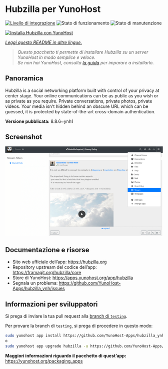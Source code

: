 <!--
N.B.: Questo README è stato automaticamente generato da <https://github.com/YunoHost/apps/tree/master/tools/readme_generator>
NON DEVE essere modificato manualmente.
-->

# Hubzilla per YunoHost

[![Livello di integrazione](https://dash.yunohost.org/integration/hubzilla.svg)](https://dash.yunohost.org/appci/app/hubzilla) ![Stato di funzionamento](https://ci-apps.yunohost.org/ci/badges/hubzilla.status.svg) ![Stato di manutenzione](https://ci-apps.yunohost.org/ci/badges/hubzilla.maintain.svg)

[![Installa Hubzilla con YunoHost](https://install-app.yunohost.org/install-with-yunohost.svg)](https://install-app.yunohost.org/?app=hubzilla)

*[Leggi questo README in altre lingue.](./ALL_README.md)*

> *Questo pacchetto ti permette di installare Hubzilla su un server YunoHost in modo semplice e veloce.*  
> *Se non hai YunoHost, consulta [la guida](https://yunohost.org/install) per imparare a installarlo.*

## Panoramica

Hubzilla is a social networking platform built with control of your privacy at center stage. Your online communications can be as public as you wish or as private as you require. Private conversations, private photos, private videos. Your media isn't hidden behind an obscure URL which can be guessed, it is protected by state-of-the-art cross-domain authentication.


**Versione pubblicata:** 8.8.6~ynh1

## Screenshot

![Screenshot di Hubzilla](./doc/screenshots/hubzilla-1.png)

## Documentazione e risorse

- Sito web ufficiale dell’app: <https://hubzilla.org>
- Repository upstream del codice dell’app: <https://framagit.org/hubzilla/core>
- Store di YunoHost: <https://apps.yunohost.org/app/hubzilla>
- Segnala un problema: <https://github.com/YunoHost-Apps/hubzilla_ynh/issues>

## Informazioni per sviluppatori

Si prega di inviare la tua pull request alla [branch di `testing`](https://github.com/YunoHost-Apps/hubzilla_ynh/tree/testing).

Per provare la branch di `testing`, si prega di procedere in questo modo:

```bash
sudo yunohost app install https://github.com/YunoHost-Apps/hubzilla_ynh/tree/testing --debug
o
sudo yunohost app upgrade hubzilla -u https://github.com/YunoHost-Apps/hubzilla_ynh/tree/testing --debug
```

**Maggiori informazioni riguardo il pacchetto di quest’app:** <https://yunohost.org/packaging_apps>
